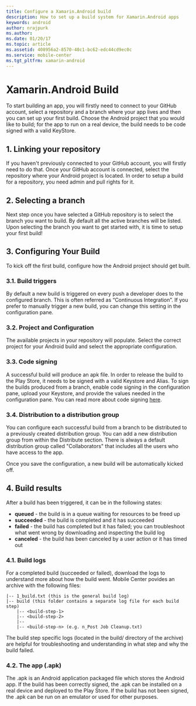 ```yaml
---
title: Configure a Xamarin.Android build
description: How to set up a build system for Xamarin.Android apps
keywords: android
author: nrajpurk
ms.author: 
ms.date: 01/20/17
ms.topic: article
ms.assetid: 408956a2-8570-40c1-bc62-edc44cd9ec0c
ms.service: mobile-center
ms.tgt_pltfrm: xamarin-android
---
```


# Xamarin.Android Build

To start building an app, you will firstly need to connect to your GitHub account, select a repository and a branch where your app lives and then you can set up your first build. Choose the Android project that you would like to build; for the app to run on a real device, the build needs to be code signed with a valid KeyStore.

## 1. Linking your repository
If you haven't previously connected to your GitHub account, you will firstly need to do that. Once your GitHub account is connected, select the repository where your Android project is located. In order to setup a build for a repository, you need admin and pull rights for it.

## 2. Selecting a branch
Next step once you have selected a GitHub repository is to select the branch you want to build. By default all the active branches will be listed. Upon selecting the branch you want to get started with, it is time to setup your first build!

## 3. Configuring Your Build

To kick off the first build, configure how the Android project should get built.

### 3.1. Build triggers

By default a new build is triggered on every push a developer does to the configured branch. This is often referred as “Continuous Integration”. If you prefer to manually trigger a new build, you can change this setting in the configuration pane.

### 3.2. Project and Configuration

The available projects in your repository will populate. Select the correct project for your Android build and select the appropriate configuration.

### 3.3. Code signing

A successful build will produce an apk file. In order to release the build to the Play Store, it needs to be signed with a valid Keystore and Alias. To sign the builds produced from a branch, enable code signing in the configuration pane, upload your Keystore, and provide the values needed in the configuration pane. You can read more about code signing [here](~/build/android/code-signing/setup.md).

### 3.4. Distribution to a distribution group

You can configure each successful build from a branch to be distributed to a previously created distribution group. You can add a new distribution group from within the Distribute section. There is always a default distribution group called "Collaborators" that includes all the users who have access to the app.

Once you save the configuration, a new build will be automatically kicked off.

## 4. Build results

After a build has been triggered, it can be in the following states:

* **queued** -  the build is in a queue waiting for resources to be freed up
* **succeeded** - the build is completed and it has succeeded
* **failed** - the build has completed but it has failed; you can troubleshoot what went wrong by downloading and inspecting the build log
* **canceled** - the build has been canceled by a user action or it has timed out

### 4.1. Build logs

For a completed build (succeeded or failed), download the logs to understand more about how the build went. Mobile Center povides an archive with the following files:

```
|-- 1_build.txt (this is the general build log)
|-- build (this folder contains a separate log file for each build step)
    |-- <build-step-1>
    |-- <build-step-2>
    |--
    |-- <build-step-n> (e.g. n_Post Job Cleanup.txt)
```

The build step specific logs (located in the build/ directory of the archive) are helpful for troubleshooting and understanding in what step and why the build failed.

### 4.2. The app (.apk)

The .apk is an Android application packaged file which stores the Android app. If the build has been correctly signed, the .apk can be installed on a real device and deployed to the Play Store. If the build has not been signed, the .apk can be run on an emulator or used for other purposes.
